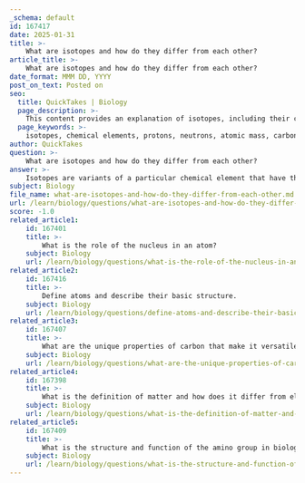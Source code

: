 ```yaml
---
_schema: default
id: 167417
date: 2025-01-31
title: >-
    What are isotopes and how do they differ from each other?
article_title: >-
    What are isotopes and how do they differ from each other?
date_format: MMM DD, YYYY
post_on_text: Posted on
seo:
  title: QuickTakes | Biology
  page_description: >-
    This content provides an explanation of isotopes, including their characteristics, differences based on neutron count, stability, and their relevance in scientific applications such as radiocarbon dating.
  page_keywords: >-
    isotopes, chemical elements, protons, neutrons, atomic mass, carbon isotopes, carbon-12, carbon-14, stability, radioactive isotopes, physical properties, hydrogen isotopes, protium, deuterium, tritium, radiocarbon dating, nuclear decay
author: QuickTakes
question: >-
    What are isotopes and how do they differ from each other?
answer: >-
    Isotopes are variants of a particular chemical element that have the same number of protons but different numbers of neutrons. This difference in neutron count leads to variations in their atomic masses. Here’s a detailed explanation of isotopes and how they differ from each other:\n\n### Key Characteristics of Isotopes\n1. **Proton Count**: All isotopes of a given element have the same number of protons, which defines the element itself. For example, all carbon isotopes have 6 protons.\n\n2. **Neutron Count**: Isotopes differ in the number of neutrons they contain. For instance:\n   - **Carbon-12 (¹²C)**: 6 protons and 6 neutrons (atomic mass = 12 amu).\n   - **Carbon-14 (¹⁴C)**: 6 protons and 8 neutrons (atomic mass = 14 amu).\n\n3. **Atomic Mass**: The variation in neutron numbers results in different atomic masses for the isotopes of the same element. This is crucial in applications such as radiocarbon dating, where the ratio of carbon-12 to carbon-14 is used to determine the age of organic materials.\n\n4. **Stability**: Isotopes can be stable or radioactive. Stable isotopes do not change over time, while radioactive isotopes (or radioisotopes) have unstable nuclei that decay into other elements or isotopes, emitting radiation in the process. For example, carbon-14 is radioactive and decays over time, while carbon-12 is stable.\n\n5. **Physical Properties**: The differences in neutron numbers can lead to variations in physical properties, such as density and stability. For example, heavier isotopes may have different boiling and melting points compared to their lighter counterparts.\n\n### Summary of Differences\n- **Composition**: Isotopes differ in the number of neutrons, while ions differ in the number of electrons.\n- **Charge**: Isotopes are neutral (no charge), whereas ions carry a positive or negative charge.\n- **Chemical Behavior**: Isotopes behave similarly in chemical reactions due to having the same electron configuration, while ions can exhibit different reactivity based on their charge and electron configuration.\n\n### Common Isotopes of Hydrogen\nHydrogen has three common isotopes, each differing in the number of neutrons:\n1. **Protium (¹H)**: 1 proton, 0 neutrons (atomic mass ≈ 1 amu).\n2. **Deuterium (²H)**: 1 proton, 1 neutron (atomic mass ≈ 2 amu).\n3. **Tritium (³H)**: 1 proton, 2 neutrons (atomic mass ≈ 3 amu, radioactive).\n\nIn conclusion, isotopes are essential in various scientific fields, including chemistry, physics, and medicine, due to their unique properties and behaviors.
subject: Biology
file_name: what-are-isotopes-and-how-do-they-differ-from-each-other.md
url: /learn/biology/questions/what-are-isotopes-and-how-do-they-differ-from-each-other
score: -1.0
related_article1:
    id: 167401
    title: >-
        What is the role of the nucleus in an atom?
    subject: Biology
    url: /learn/biology/questions/what-is-the-role-of-the-nucleus-in-an-atom
related_article2:
    id: 167416
    title: >-
        Define atoms and describe their basic structure.
    subject: Biology
    url: /learn/biology/questions/define-atoms-and-describe-their-basic-structure
related_article3:
    id: 167407
    title: >-
        What are the unique properties of carbon that make it versatile in forming compounds?
    subject: Biology
    url: /learn/biology/questions/what-are-the-unique-properties-of-carbon-that-make-it-versatile-in-forming-compounds
related_article4:
    id: 167398
    title: >-
        What is the definition of matter and how does it differ from elements?
    subject: Biology
    url: /learn/biology/questions/what-is-the-definition-of-matter-and-how-does-it-differ-from-elements
related_article5:
    id: 167409
    title: >-
        What is the structure and function of the amino group in biological molecules?
    subject: Biology
    url: /learn/biology/questions/what-is-the-structure-and-function-of-the-amino-group-in-biological-molecules
---
```


&nbsp;